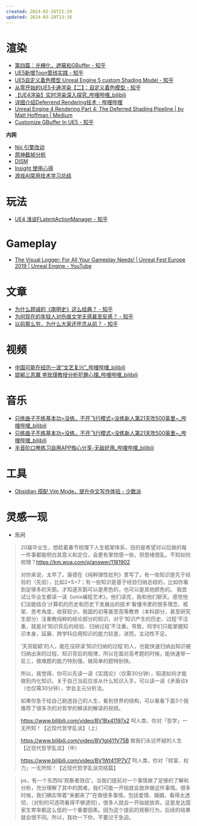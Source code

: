 ```yaml
---
created: 2024-02-26T21:29
updated: 2024-03-20T13:38
---
```

# 渲染

- [第四篇：光栅化，遮蔽和GBuffer - 知乎](https://zhuanlan.zhihu.com/p/674943090)
- [UE5新增Toon管线实践 - 知乎](https://zhuanlan.zhihu.com/p/647312365)
- [UE5自定义着色模型 Unreal Engine 5 custom Shading Model - 知乎](https://zhuanlan.zhihu.com/p/404857208)
- [从零开始的UE5卡通渲染【二】：自定义着色模型 - 知乎](https://zhuanlan.zhihu.com/p/551343308)
- [【UE4渲染】实时渲染深入探究\_哔哩哔哩\_bilibili](https://www.bilibili.com/video/BV1CN411X7Ak)
- [详细介绍Deferrend Rendering技术 - 哔哩哔哩](https://www.bilibili.com/read/cv15005652/)
- [Unreal Engine 4 Rendering Part 4: The Deferred Shading Pipeline | by Matt Hoffman | Medium](https://medium.com/@lordned/unreal-engine-4-rendering-part-4-the-deferred-shading-pipeline-389fc0175789)
- [Customize GBuffer In UE5 - 知乎](https://zhuanlan.zhihu.com/p/568775542)

**内网**

- [Niji 引擎改动](https://km.woa.com/articles/show/591425)
- [原神截帧分析](https://doc.weixin.qq.com/doc/w3_AeMA-gZ3AO06QMGZ0sURNCFn8OHN2?scode=AJEAIQdfAAorzRdNp6AYoAZAb-ACs)
- [DISM](https://doc.weixin.qq.com/doc/w3_ARgAgQYUANQOvoTfAcPQXm0eO6ND4?scode=AJEAIQdfAAoDuFiDHcAYoAZAb-ACs)
- [Insight 使用心得](https://doc.weixin.qq.com/doc/w3_AOoA4gZ6ACcOu0HPiIAQbaCD1beFs?scode=AJEAIQdfAAoxb56DDKAYoAZAb-ACs)
- [游戏AI常用技术学习总结](https://km.woa.com/articles/show/284037)

# 玩法

- [UE4 浅谈FLatentActionManager - 知乎](https://zhuanlan.zhihu.com/p/675932469)
# Gameplay

- [The Visual Logger: For All Your Gameplay Needs! | Unreal Fest Europe 2019 | Unreal Engine - YouTube](https://www.youtube.com/watch?v=hWpbco3F4L4)
# 文章

- [为什么顾诚的《南明史》这么经典？ - 知乎](https://www.zhihu.com/question/527660121/answer/3409587890)
- [为何现在的年轻人对伤痕文学无感甚至反感？ - 知乎](https://www.zhihu.com/question/418687587/answer/3421008877)
- [以前那么穷，为什么大家还怀念从前？ - 知乎](https://www.zhihu.com/question/630854014/answer/3415170236)

# 视频

- [中国可能在经历一波“文艺复兴”\_哔哩哔哩\_bilibili](https://www.bilibili.com/video/BV11x4y1Q7Ug)
- [邯郸三恶魔 李玫瑾教授分析犯罪心理\_哔哩哔哩\_bilibili](https://www.bilibili.com/video/BV1Ky421i7tT)

# 音乐

- [只练曲子不练基本功=没练，不开飞行模式=没练新人第21天吹500英里\~\_哔哩哔哩\_bilibili](https://www.bilibili.com/video/BV1PE411t7EB)
- [只练曲子不练基本功=没练，不开飞行模式=没练新人第21天吹500英里\~\_哔哩哔哩\_bilibili](https://www.bilibili.com/video/BV1PE411t7EB)
- [半音阶口琴练习自用APP掏心分享-无敌好用\_哔哩哔哩\_bilibili](https://www.bilibili.com/video/BV1BP4y1E7wQ)
# 工具

- [Obsidian 搭配 Vim Mode，提升中文写作体验 - 少数派](https://sspai.com/post/78030)

# 灵感一现

* 乐问
> 20届毕业生，想趁着春节梳理下人生框架体系，目的是希望对以后做的每一件事都能明白其意义和定位，会更有掌控感一些，但思绪很乱，不知如何梳理？https://km.woa.com/q/answer/1181902
> 
> 对你来说，太早了。康德在《纯粹理性批判》里写了，有一些知识是先于经验的（先验），比如2+5=7；有一些知识是基于经验归纳总结的，比如你看到足够多的天鹅，才知道天鹅可以是黑色的，也可以是其他颜色的。
> 我尝试让毕业生都读一读《unix编程艺术》。他们读完，我和他们聊天。感觉他们没能结合‘计算机的历史和历史下发展出的技术’看懂书里的很多理念、框架、思考角度，收获较少。我国的初等甚至高等教育（本科部分，甚至研究生部分）注重教纯粹的结论部分的知识，对于‘知识产生的历史、过程’不注重，就是对‘知识背后的经验、归纳过程’不注重。导致，同学们只能掌握知识本身，延展、跨学科应用知识的能力较差，进而，主动性不足。
> 
> ‘天资聪颖’的人，能在没研读‘知识归纳的过程’的人，也能快速归纳出知识被归纳出来的过程、知识背后的规律，所以在面对高考题的时候，能快速举一反三，做难题的能力特别强，做简单的题特别快。
> 
> 所以，我觉得，你可以先读一读《实践论》（仅需30分钟），知道如何才能做到内化知识。关于自己当前应该从什么知识入手，可以读一读《矛盾论》（也仅需30分钟），学会主元分析法。
> 
> 如果你急于给自己剧透自己的人生，看到世界的结构，可以看看下面3个我推荐了很多次的对哲学的解读的解读的视频。
> 
> 	https://www.bilibili.com/video/BV1Bx41197x2 呵人类，你对「哲学」一无所知！【近现代哲学乱谈】（上）
> 	
> 	https://www.bilibili.com/video/BV1gt411V75B 致我们永远怀疑的人生【近现代哲学乱谈】（中）
> 	
> 	https://www.bilibili.com/video/BV1Wt411P7V7 呵人类，你对「财富、权力」一无所知！【近现代哲学乱谈完结篇】

> ps，有一个东西叫‘观察者效应’。当我们提前对一个事情做了足够的了解和分析，充分理解了其中的困难，我们可能一开始就会放弃做这件事情。很多时候，我们确实带着“来都来了”在做很多事情。包括爱情、婚姻，看得太透彻，（对别的可选项看得不够透彻），很多人就会一开始就放弃。这是发达国家生育率都这么低的一个重要因素。因为这个提前的观察行为，后续的结果就会很不同。所以，我劝一下你，不要过于急迫。
